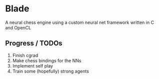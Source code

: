 # Blade

A neural chess engine using a custom neural net framework written in C and OpenCL

## Progress / TODOs

1. Finish cgrad
2. Make chess bindings for the NNs
3. Implement self play
4. Train some (hopefully) strong agents
